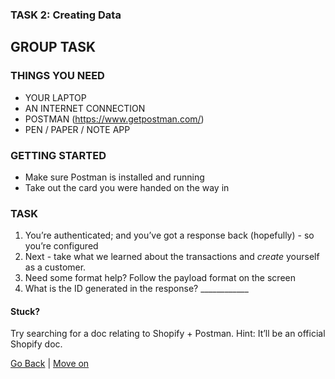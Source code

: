### TASK 2: Creating Data

## GROUP TASK

### THINGS YOU NEED
- YOUR LAPTOP
- AN INTERNET CONNECTION
- POSTMAN (https://www.getpostman.com/)
- PEN / PAPER / NOTE APP

### GETTING STARTED
- Make sure Postman is installed and running
- Take out the card you were handed on the way in

### TASK
1. You’re authenticated; and you’ve got a response back (hopefully) - so you’re configured
2. Next - take what we learned about the transactions and *create* yourself as a customer.
3. Need some format help? Follow the payload format on the screen
4. What is the ID generated in the response? ____________

#### Stuck?
Try searching for a doc relating to Shopify + Postman. Hint: It’ll be an official Shopify doc.

[Go Back](task1.md) | [Move on](task3.md)
